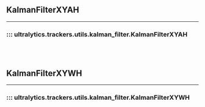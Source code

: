 ## KalmanFilterXYAH
---
### ::: ultralytics.trackers.utils.kalman_filter.KalmanFilterXYAH
<br><br>

## KalmanFilterXYWH
---
### ::: ultralytics.trackers.utils.kalman_filter.KalmanFilterXYWH
<br><br>
